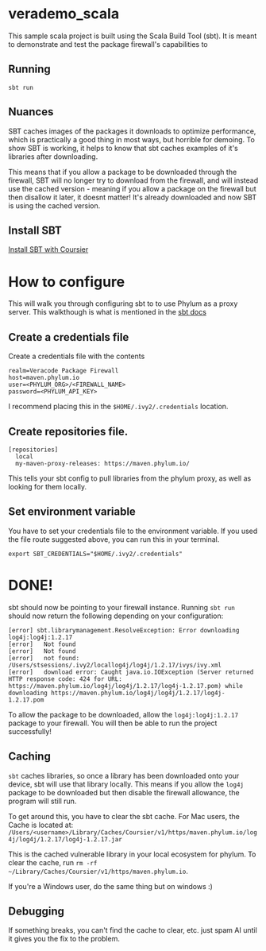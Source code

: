 # verademo_scala

This sample scala project is built using the Scala Build Tool (sbt). It is meant to demonstrate and test the package firewall's capabilities to 

## Running
`sbt run`

## Nuances
SBT caches images of the packages it downloads to optimize performance, which is practically a good thing in most ways, but horrible for demoing. To show SBT is working, it helps to know that sbt caches examples of it's libraries after downloading.

This means that if you allow a package to be downloaded through the firewall, SBT will no longer try to download from the firewall, and will instead use the cached version - meaning if you allow a package on the firewall but then disallow it later, it doesnt matter! It's already downloaded and now SBT is using the cached version.

## Install SBT
[Install SBT with Coursier](https://www.scala-lang.org/download/)

# How to configure
This will walk you through configuring sbt to to use Phylum as a proxy server.
This walkthough is what is mentioned in the [sbt docs](https://www.scala-sbt.org/1.x/docs/Proxy-Repositories.html)

## Create a credentials file
Create a credentials file with the contents
```
realm=Veracode Package Firewall
host=maven.phylum.io
user=<PHYLUM_ORG>/<FIREWALL_NAME>
password=<PHYLUM_API_KEY>
```
I recommend placing this in the `$HOME/.ivy2/.credentials` location.

## Create repositories file.
```
[repositories]
  local
  my-maven-proxy-releases: https://maven.phylum.io/
```
This tells your sbt config to pull libraries from the phylum proxy, as well as looking for them locally.

## Set environment variable
You have to set your credentials file to the environment variable. If you used the file route suggested above, you can run this in your terminal.
```
export SBT_CREDENTIALS="$HOME/.ivy2/.credentials"
```

# DONE!
sbt should now be pointing to your firewall instance. Running `sbt run` should now return the following depending on your configuration:

```
[error] sbt.librarymanagement.ResolveException: Error downloading log4j:log4j:1.2.17
[error]   Not found
[error]   Not found
[error]   not found: /Users/stsessions/.ivy2/locallog4j/log4j/1.2.17/ivys/ivy.xml
[error]   download error: Caught java.io.IOException (Server returned HTTP response code: 424 for URL: https://maven.phylum.io/log4j/log4j/1.2.17/log4j-1.2.17.pom) while downloading https://maven.phylum.io/log4j/log4j/1.2.17/log4j-1.2.17.pom
```

To allow the package to be downloaded, allow the `log4j:log4j:1.2.17` package to your firewall. You will then be able to run the project successfully!

## Caching
`sbt` caches libraries, so once a library has been downloaded onto your device, sbt will use that library locally. This means if you allow the `log4j` package to be downloaded but then disable the firewall allowance, the program will still run.

To get around this, you have to clear the sbt cache. For Mac users, the Cache is located at:
```/Users/<username>/Library/Caches/Coursier/v1/https/maven.phylum.io/log4j/log4j/1.2.17/log4j-1.2.17.jar```

This is the cached vulnerable library in your local ecosystem for phylum. To clear the cache, run `rm -rf ~/Library/Caches/Coursier/v1/https/maven.phylum.io`.

If you're a Windows user, do the same thing but on windows :)

## Debugging
If something breaks, you can't find the cache to clear, etc. just spam AI until it gives you the fix to the problem.
